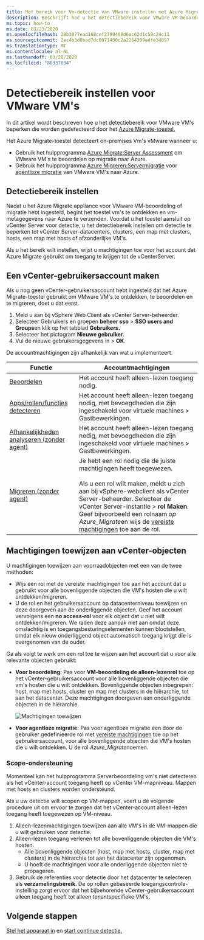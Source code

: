 ```yaml
---
title: Het bereik voor Vm-detectie van VMware instellen met Azure Migreren
description: Beschrijft hoe u het detectiebereik voor VMware VM-beoordeling en -migratie instellen met Azure Migrate.
ms.topic: how-to
ms.date: 03/23/2020
ms.openlocfilehash: 29b3077ead168cef2790468d6ac62d1c59c24c11
ms.sourcegitcommit: 2ec4b3d0bad7dc0071400c2a2264399e4fe34897
ms.translationtype: MT
ms.contentlocale: nl-NL
ms.lasthandoff: 03/28/2020
ms.locfileid: "80337634"
---
```

# <a name="set-discovery-scope-for-vmware-vms"></a>Detectiebereik instellen voor VMware VM's

In dit artikel wordt beschreven hoe u het detectiebereik voor VMware VM's beperken die worden gedetecteerd door het [Azure Migrate-toestel.](migrate-appliance-architecture.md)

Het Azure Migrate-toestel detecteert on-premises Vm's vMware wanneer u: 

- Gebruik het hulpprogramma [Azure Migrate:Server Assessment](migrate-services-overview.md#azure-migrate-server-assessment-tool) om VMware VM's te beoordelen op migratie naar Azure.
- Gebruik het hulpprogramma [Azure Migreren:Servermigratie](migrate-services-overview.md#azure-migrate-server-migration-tool) voor [agentloze migratie](server-migrate-overview.md) van VMware VM's naar Azure.

## <a name="set-discovery-scope"></a>Detectiebereik instellen


Nadat u het Azure Migrate appliance voor VMware VM-beoordeling of migratie hebt ingesteld, begint het toestel vm's te ontdekken en vm-metagegevens naar Azure te verzenden. Voordat u het toestel aansluit op vCenter Server voor detectie, u het detectiebereik instellen om detectie te beperken tot vCenter Server-datacenters, clusters, een map met clusters, hosts, een map met hosts of afzonderlijke VM's.

Als u het bereik wilt instellen, wijst u machtigingen toe voor het account dat Azure Migrate gebruikt om toegang te krijgen tot de vCenterServer.

## <a name="create-a-vcenter-user-account"></a>Een vCenter-gebruikersaccount maken

Als u nog geen vCenter-gebruikersaccount hebt ingesteld dat het Azure Migrate-toestel gebruikt om VMware VM's te ontdekken, te beoordelen en te migreren, doet u dat eerst.

1.    Meld u aan bij vSphere Web Client als vCenter Server-beheerder.
2.    Selecteer Gebruikers en groepen **beheer sso** > **SSO users and Groups**en klik op het tabblad **Gebruikers.**
3.    Selecteer het pictogram **Nieuwe gebruiker.**
4.    Vul de nieuwe gebruikersgegevens in > **OK**.

De accountmachtigingen zijn afhankelijk van wat u implementeert.

**Functie** | **Accountmachtigingen**
--- | ---
[Beoordelen](tutorial-assess-vmware.md)| Het account heeft alleen-lezen toegang nodig.
[Apps/rollen/functies detecteren](how-to-discover-applications.md) | Het account heeft alleen-lezen toegang nodig, met bevoegdheden die zijn ingeschakeld voor virtuele machines > Gastbewerkingen.
[Afhankelijkheden analyseren (zonder agent)](how-to-create-group-machine-dependencies-agentless.md) | Het account heeft alleen-lezen toegang nodig, met bevoegdheden die zijn ingeschakeld voor virtuele machines > Gastbewerkingen.
[Migreren (zonder agent)](tutorial-migrate-vmware.md) | Je hebt een rol nodig die de juiste machtigingen heeft toegewezen.<br/><br/> Als u een rol wilt maken, meldt u zich aan bij vSphere-webclient als vCenter Server-beheerder. Selecteer de vCenter Server-instantie > **rol Maken**. Geef bijvoorbeeld een rolnaam <em>op Azure_Migrate</em>en wijs de [vereiste machtigingen](migrate-support-matrix-vmware-migration.md#agentless-vmware-servers) toe aan de rol.


## <a name="assign-permissions-on-vcenter-objects"></a>Machtigingen toewijzen aan vCenter-objecten

U machtigingen toewijzen aan voorraadobjecten met een van de twee methoden:

- Wijs een rol met de vereiste machtigingen toe aan het account dat u gebruikt voor alle bovenliggende objecten die VM's hosten die u wilt ontdekken/migreren.
- U de rol en het gebruikersaccount op datacenterniveau toewijzen en deze doorgeven aan de onderliggende objecten. Geef het account vervolgens een **no access-rol** voor elk object dat u niet wilt ontdekken/migreren. We raden deze aanpak niet aan omdat deze omslachtig is en toegangsbesturingselementen kunnen blootstellen, omdat elk nieuw onderliggend object automatisch toegang krijgt die is overgenomen van de ouder.

Ga als volgt te werk om een rol toe te wijzen aan het account dat u voor alle relevante objecten gebruikt:

- **Voor beoordeling:** Pas voor **VM-beoordeling de alleen-lezenrol** toe op het vCenter-gebruikersaccount voor alle bovenliggende objecten die vm's hosten die u wilt ontdekken. Bovenliggende objecten inbegrepen: host, map met hosts, cluster en map met clusters in de hiërarchie, tot aan het datacenter. Deze machtigingen doorgeven aan onderliggende objecten in de hiërarchie.

    ![Machtigingen toewijzen](./media/tutorial-assess-vmware/assign-perms.png)

- **Voor agentloze migratie:** Pas voor agentloze migratie een door de gebruiker gedefinieerde rol met [vereiste machtigingen](migrate-support-matrix-vmware-migration.md#agentless-vmware-servers) toe op het gebruikersaccount, voor alle bovenliggende objecten die VM's hosten die u wilt ontdekken. U de rol <em>Azure_Migrate</em>noemen.

### <a name="scope-support"></a>Scope-ondersteuning

Momenteel kan het hulpprogramma Serverbeoordeling vm's niet detecteren als het vCenter-account toegang heeft op vCenter VM-mapniveau. Mappen met hosts en clusters worden ondersteund.

Als u uw detectie wilt scopen op VM-mappen, voert u de volgende procedure uit om ervoor te zorgen dat het vCenter-account alleen-lezen toegang heeft toegewezen op VM-niveau.

1. Alleen-lezenmachtigingen toewijzen aan alle VM's in de VM-mappen die u wilt gebruiken voor detectie.
2. Alleen-lezen toegang verlenen tot alle bovenliggende objecten die VM's hosten.
    - Alle bovenliggende objecten (host, map met hosts, cluster, map met clusters) in de hiërarchie tot aan het datacenter zijn opgenomen.
    - U hoeft de machtigingen voor alle onderliggende objecten niet te propageren.
3. Gebruik de referenties voor detectie door het datacenter te selecteren als **verzamelingsbereik**. De op rollen gebaseerde toegangscontrole-instelling zorgt ervoor dat het bijbehorende vCenter-gebruikersaccount alleen toegang heeft tot alleen tenantspecifieke VM's.


## <a name="next-steps"></a>Volgende stappen

[Stel het apparaat in](how-to-set-up-appliance-vmware.md) en [start continue detectie.](how-to-set-up-appliance-vmware.md#start-continuous-discovery-by-providing-vcenter-server-and-vm-credential)
